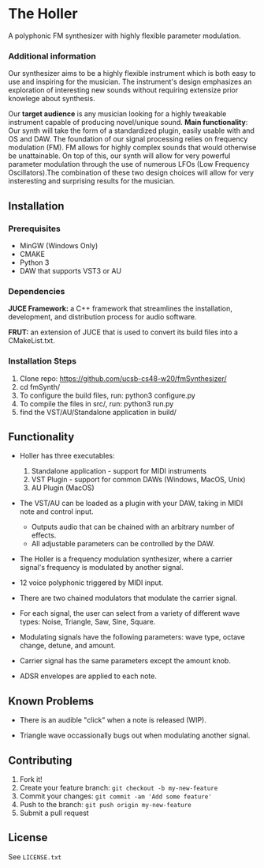 # The Holler

A polyphonic FM synthesizer with highly flexible parameter modulation.

### Additional information

Our synthesizer aims to be a highly flexible instrument which is both easy to use and inspiring for the musician. The instrument's design emphasizes an exploration of interesting new sounds without requiring extensize prior knowlege about synthesis.

Our **target audience** is any musician looking for a highly tweakable instrument capable of producing novel/unique sound.
**Main functionality**: Our synth will take the form of a standardized plugin, easily usable with and OS and DAW. The foundation of our signal processing relies on frequency modulation (FM). FM allows for highly complex sounds that would otherwise be unattainable. On top of this, our synth will allow for very powerful parameter modulation through the use of numerous LFOs (Low Frequency Oscillators).The combination of these two design choices will allow for very insteresting and surprising results for the musician.

## Installation

### Prerequisites
 - MinGW (Windows Only)
 - CMAKE
 - Python 3
 - DAW that supports VST3 or AU

### Dependencies

**JUCE Framework:** a C++ framework that streamlines the installation, development, and distribution process for audio software.

**FRUT:** an extension of JUCE that is used to convert its build files into a CMakeList.txt.

### Installation Steps

1. Clone repo: https://github.com/ucsb-cs48-w20/fmSynthesizer/
2. cd fmSynth/
3. To configure the build files, run: python3 configure.py
4. To compile the files in src/, run: python3 run.py
5. find the VST/AU/Standalone application in build/

## Functionality

 - Holler has three executables:
    1. Standalone application - support for MIDI instruments
    2. VST Plugin - support for common DAWs (Windows, MacOS, Unix)
    3. AU Plugin (MacOS)
    
 - The VST/AU can be loaded as a plugin with your DAW, taking in MIDI note and control input.
     - Outputs audio that can be chained with an arbitrary number of effects.
     - All adjustable parameters can be controlled by the DAW.
     
 - The Holler is a frequency modulation synthesizer, where a carrier signal's frequency is modulated by another signal.
 
 - 12 voice polyphonic triggered by MIDI input.
 
 - There are two chained modulators that modulate the carrier signal.
 
 - For each signal, the user can select from a variety of different wave types: Noise, Triangle, Saw, Sine, Square.
 
 - Modulating signals have the following parameters: wave type, octave change, detune, and amount.
 
 - Carrier signal has the same parameters except the amount knob.
 
 - ADSR envelopes are applied to each note.

## Known Problems

 - There is an audible "click" when a note is released (WIP).
 
 - Triangle wave occassionally bugs out when modulating another signal.
 

## Contributing

1. Fork it!
2. Create your feature branch: `git checkout -b my-new-feature`
3. Commit your changes: `git commit -am 'Add some feature'`
4. Push to the branch: `git push origin my-new-feature`
5. Submit a pull request

## License

See `LICENSE.txt`
